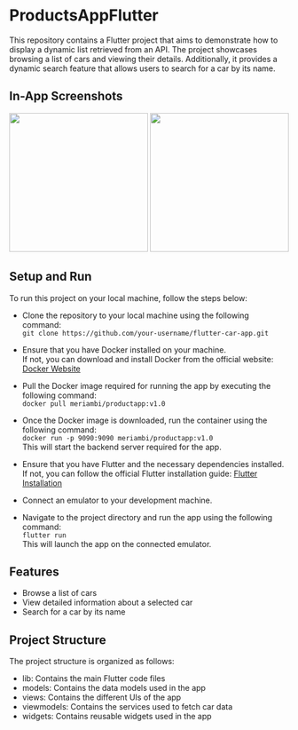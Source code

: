 # ProductsAppFlutter
This repository contains a Flutter project that aims to demonstrate how to display a dynamic list retrieved from an API. The project showcases browsing a list of cars and viewing their details. Additionally, it provides a dynamic search feature that allows users to search for a car by its name.

## In-App Screenshots
<p align="center">
   <img src="https://github.com/MeriamBi/ProductsAppFlutter/assets/80844849/987f2bb4-f119-4913-bddd-7fd82113ef71" width="250">
   <img src="https://github.com/MeriamBi/ProductsAppFlutter/assets/80844849/ee5e2e90-6dcb-420f-b1d8-1aaf4a427eee" width="250">
</p>

## Setup and Run
To run this project on your local machine, follow the steps below:

- Clone the repository to your local machine using the following command:  
   `git clone https://github.com/your-username/flutter-car-app.git`
   
- Ensure that you have Docker installed on your machine.  
   If not, you can download and install Docker from the official website: [Docker Website](https://www.docker.com/)
   
- Pull the Docker image required for running the app by executing the following command:  
   `docker pull meriambi/productapp:v1.0`

- Once the Docker image is downloaded, run the container using the following command:  
   `docker run -p 9090:9090 meriambi/productapp:v1.0`  
This will start the backend server required for the app.

- Ensure that you have Flutter and the necessary dependencies installed.  
   If not, you can follow the official Flutter installation guide: [Flutter Installation](https://flutter.dev/docs/get-started/install)

- Connect an emulator to your development machine.

- Navigate to the project directory and run the app using the following command:  
   `flutter run`  
   This will launch the app on the connected emulator.

## Features
- Browse a list of cars  
- View detailed information about a selected car  
- Search for a car by its name  

## Project Structure  
The project structure is organized as follows:

- lib: Contains the main Flutter code files
- models: Contains the data models used in the app
- views: Contains the different UIs of the app
- viewmodels: Contains the services used to fetch car data
- widgets: Contains reusable widgets used in the app
